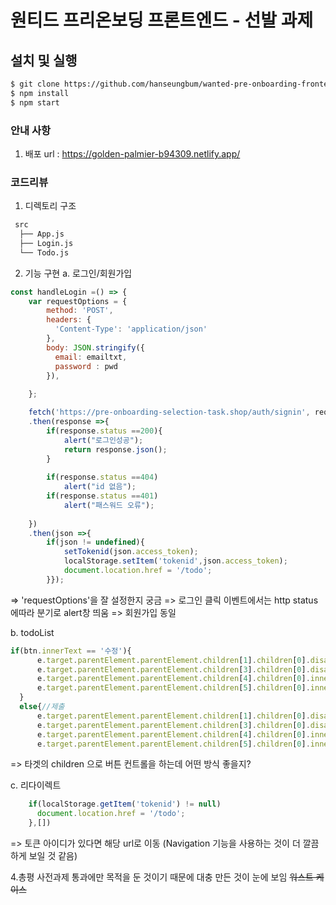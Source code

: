 # 원티드 프리온보딩 프론트엔드 - 선발 과제

## 설치 및 실행

```zsh
$ git clone https://github.com/hanseungbum/wanted-pre-onboarding-frontend.git
$ npm install
$ npm start
```


### 안내 사항
  1. 배포 url : https://golden-palmier-b94309.netlify.app/

### 코드리뷰
1. 디렉토리 구조
```bash
 src
  ├── App.js
  ├── Login.js
  └── Todo.js

``` 
2. 기능 구현
  a. 로그인/회원가입
  ``` javascript
  const handleLogin =() => {
      var requestOptions = {
          method: 'POST',
          headers: {
            'Content-Type': 'application/json'
          },
          body: JSON.stringify({
            email: emailtxt,
            password : pwd
          }),
          
      };

      fetch('https://pre-onboarding-selection-task.shop/auth/signin', requestOptions)
      .then(response =>{
          if(response.status ==200){
              alert("로그인성공");
              return response.json();
          }
              
          if(response.status ==404)
              alert("id 없음");
          if(response.status ==401)
              alert("패스워드 오류");
          
      })
      .then(json =>{
          if(json != undefined){
              setTokenid(json.access_token);
              localStorage.setItem('tokenid',json.access_token);
              document.location.href = '/todo';
          }});
  ```
  => 'requestOptions'을 잘 설정한지 궁금
  => 로그인 클릭 이벤트에서는 http status에따라 분기로 alert창 띄움
  => 회원가입 동일
 
  b. todoList
  ``` javascript
  if(btn.innerText == '수정'){
        e.target.parentElement.parentElement.children[1].children[0].disabled = false;
        e.target.parentElement.parentElement.children[3].children[0].disabled = false;
        e.target.parentElement.parentElement.children[4].children[0].innerText = '제출';
        e.target.parentElement.parentElement.children[5].children[0].innerText = '취소';
    }
    else{//제출
        e.target.parentElement.parentElement.children[1].children[0].disabled = true;
        e.target.parentElement.parentElement.children[3].children[0].disabled = true;
        e.target.parentElement.parentElement.children[4].children[0].innerText = '수정';
        e.target.parentElement.parentElement.children[5].children[0].innerText = '삭제';
  ```
  => 타겟의 children 으로 버튼 컨트롤을 하는데 어떤 방식 좋을지?

  c. 리다이렉트
  ``` javascript
      if(localStorage.getItem('tokenid') != null) 
        document.location.href = '/todo';
      },[])
  ```
  => 토큰 아이디가 있다면 해당 url로 이동 (Navigation 기능을 사용하는 것이 더 깔끔하게 보일 것 같음)

4.총평
 사전과제 통과에만 목적을 둔 것이기 때문에 대충 만든 것이 눈에 보임
 ~~워스트 케이스~~


